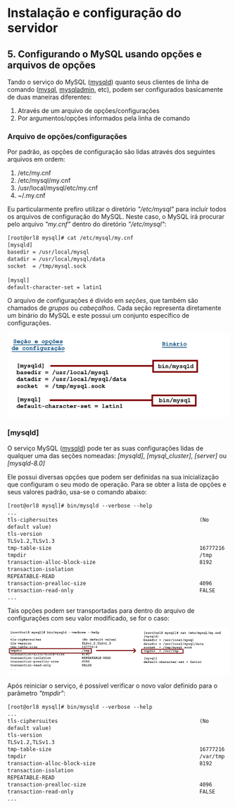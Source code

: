 # Instalação e configuração do servidor

## 5. Configurando o MySQL usando opções e arquivos de opções

Tando o serviço do MySQL ([mysqld](https://dev.mysql.com/doc/refman/8.0/en/mysqld.html)) quanto seus clientes de linha de comando ([mysql](https://dev.mysql.com/doc/refman/8.0/en/mysql.html), [mysqladmin](https://dev.mysql.com/doc/refman/8.0/en/mysqladmin.html), etc), podem ser configurados basicamente de duas maneiras diferentes:

1. Através de um arquivo de opções/configurações
2. Por argumentos/opções informados pela linha de comando

### Arquivo de opções/configurações

Por padrão, as opções de configuração são lidas através dos seguintes arquivos em ordem:

1. /etc/my.cnf
2. /etc/mysql/my.cnf
3. /usr/local/mysql/etc/my.cnf
4. ~/.my.cnf

Eu particularmente prefiro utilizar o diretório _"/etc/mysql"_ para incluír todos os arquivos de configuração do MySQL. Neste caso, o MySQL irá procurar pelo arquivo _"my.cnf"_ dentro do diretório _"/etc/mysql"_:

```
[root@orl8 mysql]# cat /etc/mysql/my.cnf
[mysqld]
basedir = /usr/local/mysql
datadir = /usr/local/mysql/data
socket  = /tmp/mysql.sock

[mysql]
default-character-set = latin1
```

O arquivo de configurações é divido em _seções_, que também são chamados de _grupos_ ou _cabeçalhos_. Cada seção representa diretamente um binário do MySQL e este possui um conjunto específico de configurações.

![alt_text](/imgs/mysql-configfile-1.png "Arquivo de configuração - 1")

### \[mysqld\]

O serviço MySQL ([mysqld](https://dev.mysql.com/doc/refman/8.0/en/mysqld.html)) pode ter as suas configurações lidas de qualquer uma das seções nomeadas: _\[mysqld\]_, _\[mysql\_cluster\]_, _\[server\]_ ou _\[mysqld-8.0\]_

Ele possui diversas opções que podem ser definidas na sua inicialização que configuram o seu modo de operação. Para se obter a lista de opções e seus valores padrão, usa-se o comando abaixo:

```
[root@orl8 mysql]# bin/mysqld --verbose --help
...
tls-ciphersuites                                             (No default value)
tls-version                                                  TLSv1.2,TLSv1.3
tmp-table-size                                               16777216
tmpdir                                                       /tmp
transaction-alloc-block-size                                 8192
transaction-isolation                                        REPEATABLE-READ
transaction-prealloc-size                                    4096
transaction-read-only                                        FALSE
...
```

Tais opções podem ser transportadas para dentro do arquivo de configurações com seu valor modificado, se for o caso:

![alt_text](/imgs/mysql-configfile-2.png "Arquivo de configuração - 2")

Após reiniciar o serviço, é possível verificar o novo valor definido para o parâmetro _"tmpdir"_:

```
[root@orl8 mysql]# bin/mysqld --verbose --help
...
tls-ciphersuites                                             (No default value)
tls-version                                                  TLSv1.2,TLSv1.3
tmp-table-size                                               16777216
tmpdir                                                       /var/tmp
transaction-alloc-block-size                                 8192
transaction-isolation                                        REPEATABLE-READ
transaction-prealloc-size                                    4096
transaction-read-only                                        FALSE
...
```
